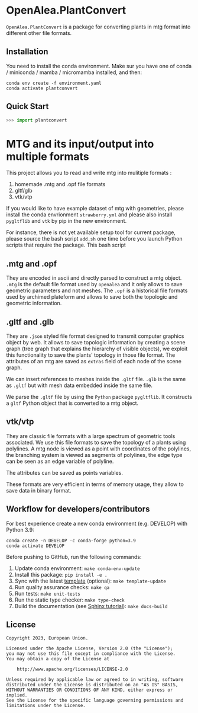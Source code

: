 # OpenAlea.PlantConvert

`OpenAlea.PlantConvert` is a package for converting plants in mtg format into different other file formats.

## Installation
You need to install the conda environment. Make sur you have one of  conda / miniconda / mamba / micromamba installed, and then: 
```
conda env create -f environment.yaml
conda activate plantconvert
```

## Quick Start

```python
>>> import plantconvert

```
# MTG and its input/output into multiple formats

This project allows you to read and write mtg into mulitiple formats :
1. homemade .mtg and .opf file formats
2. gltf/glb
3. vtk/vtp


If you would like to have example dataset of mtg with geometries, please install the conda envrionment `strawberry.yml` and please also install `pygltflib` and `vtk` by pip in the new environment.

For instance, there is not yet available setup tool for current package, please source the bash script `add.sh` one time before you launch Python scripts that require the package. This bash script 

## .mtg and .opf

They are encoded in ascii and directly parsed to construct a mtg object. 
`.mtg` is the default file format used by `openalea` and it only allows to save geometric parameters and not meshes.
The `.opf` is a historical file formats used by archimed plateform and allows to save both the topologic and geometric information.

## .gltf and .glb
They are `.json` styled file format designed to transmit computer graphics object by web. It allows to save topologic information by creating a scene graph (tree graph that explains the hierarchy of visible objects), we exploit this functionality to save the plants' topology in those file format. The attributes of an mtg are saved as `extras` field of each node of the scene graph.

We can insert references to meshes inside the `.gltf` file. `.glb` is the same as `.gltf` but with mesh data embedded inside the same file. 

We parse the `.gltf` file by using the `Python` package `pygltflib`. It constructs a `gltf` Python object that is converted to a mtg object.

## vtk/vtp
They are classic file formats with a large spectrum of geometric tools associated. We use this file formats to save the topology of a plants using polylines. A mtg node is viewed as a point with coordinates of the polylines, the branching system is viewed as segments of polylines, the edge type can be seen as an edge variable of polyline.

The attributes can be saved as points variables. 

These formats are very efficient in terms of memory usage, they allow to save data in binary format.

## Workflow for developers/contributors

For best experience create a new conda environment (e.g. DEVELOP) with Python 3.9:

```
conda create -n DEVELOP -c conda-forge python=3.9
conda activate DEVELOP
```

Before pushing to GitHub, run the following commands:

1. Update conda environment: `make conda-env-update`
1. Install this package: `pip install -e .`
1. Sync with the latest [template](https://github.com/ecmwf-projects/cookiecutter-conda-package) (optional): `make template-update`
1. Run quality assurance checks: `make qa`
1. Run tests: `make unit-tests`
1. Run the static type checker: `make type-check`
1. Build the documentation (see [Sphinx tutorial](https://www.sphinx-doc.org/en/master/tutorial/)): `make docs-build`

## License

```
Copyright 2023, European Union.

Licensed under the Apache License, Version 2.0 (the "License");
you may not use this file except in compliance with the License.
You may obtain a copy of the License at

    http://www.apache.org/licenses/LICENSE-2.0

Unless required by applicable law or agreed to in writing, software
distributed under the License is distributed on an "AS IS" BASIS,
WITHOUT WARRANTIES OR CONDITIONS OF ANY KIND, either express or implied.
See the License for the specific language governing permissions and
limitations under the License.
```
